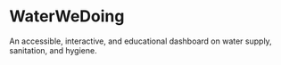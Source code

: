 # WaterWeDoing
An accessible, interactive, and educational dashboard on water supply, sanitation, and hygiene. 
